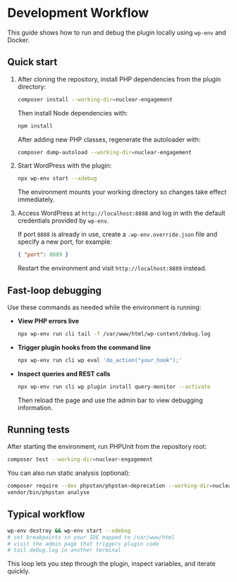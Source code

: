 # Development Workflow

This guide shows how to run and debug the plugin locally using `wp-env` and Docker.

## Quick start

1. After cloning the repository, install PHP dependencies from the plugin directory:
   ```bash
   composer install --working-dir=nuclear-engagement
   ```
   Then install Node dependencies with:
   ```bash
   npm install
   ```
   After adding new PHP classes, regenerate the autoloader with:
   ```bash
   composer dump-autoload --working-dir=nuclear-engagement
   ```

2. Start WordPress with the plugin:
   ```bash
   npx wp-env start --xdebug
   ```
   The environment mounts your working directory so changes take effect immediately.

3. Access WordPress at `http://localhost:8888` and log in with the default credentials provided by `wp-env`.

   If port `8888` is already in use, create a `.wp-env.override.json` file and specify a new port, for example:

   ```json
   { "port": 8889 }
   ```
   Restart the environment and visit `http://localhost:8889` instead.

## Fast-loop debugging

Use these commands as needed while the environment is running:

- **View PHP errors live**
  ```bash
  npx wp-env run cli tail -f /var/www/html/wp-content/debug.log
  ```
- **Trigger plugin hooks from the command line**
  ```bash
  npx wp-env run cli wp eval 'do_action("your_hook");'
  ```
- **Inspect queries and REST calls**
  ```bash
  npx wp-env run cli wp plugin install query-monitor --activate
  ```
  Then reload the page and use the admin bar to view debugging information.

## Running tests

After starting the environment, run PHPUnit from the repository root:

```bash
composer test --working-dir=nuclear-engagement
```

You can also run static analysis (optional):

```bash
composer require --dev phpstan/phpstan-deprecation --working-dir=nuclear-engagement
vendor/bin/phpstan analyse
```

## Typical workflow

```bash
wp-env destroy && wp-env start --xdebug
# set breakpoints in your IDE mapped to /var/www/html
# visit the admin page that triggers plugin code
# tail debug.log in another terminal
```

This loop lets you step through the plugin, inspect variables, and iterate quickly.
